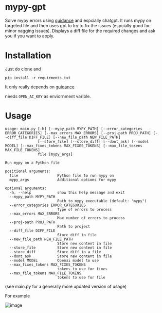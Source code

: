 # mypy-gpt
Solve mypy errors using [guidance](https://github.com/microsoft/guidance) and espcially chatgpt.
It runs mypy on targeted file and then uses gpt to try to fix the issues (espcially good for minor nagging issues).
Displays a diff file for the required changes and ask you if you want to apply. 

# Installation
Just do clone and
```
pip install -r requirments.txt
```
It only really depends on [guidance](https://github.com/microsoft/guidance)

needs `OPEN_AI_KEY` as enviornment varible.

# Usage
```
usage: main.py [-h] [--mypy_path MYPY_PATH] [--error_categories ERROR_CATEGORIES] [--max_errors MAX_ERRORS] [--proj-path PROJ_PATH] [--diff_file DIFF_FILE] [--new_file_path NEW_FILE_PATH]
               [--store_file] [--store_diff] [--dont_ask] [--model MODEL] [--max_fixes_tokens MAX_FIXES_TOKENS] [--max_file_tokens MAX_FILE_TOKENS]
               file [mypy_args]

Run mypy on a Python file

positional arguments:
  file                  Python file to run mypy on
  mypy_args             Additional options for mypy

optional arguments:
  -h, --help            show this help message and exit
  --mypy_path MYPY_PATH
                        Path to mypy executable (default: "mypy")
  --error_categories ERROR_CATEGORIES
                        Type of errors to process
  --max_errors MAX_ERRORS
                        Max number of errors to process
  --proj-path PROJ_PATH
                        Path to project
  --diff_file DIFF_FILE
                        Store diff in file
  --new_file_path NEW_FILE_PATH
                        Store new content in file
  --store_file          Store new content in file
  --store_diff          Store diff in a file
  --dont_ask            Store new content in file
  --model MODEL         Openai model to use
  --max_fixes_tokens MAX_FIXES_TOKENS
                        tokens to use for fixes
  --max_file_tokens MAX_FILE_TOKENS
                        tokens to use for file

```
(see main.py for a generally more updated version of usage)

For example 


![image](https://github.com/eyalk11/mypy-gpt/assets/72234965/0469bd1a-fde5-4b9c-991f-33099ee0bf61)


